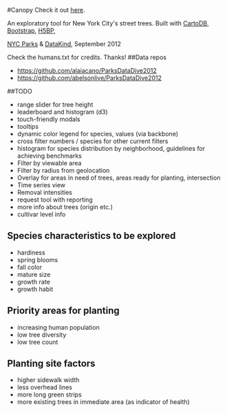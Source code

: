 #Canopy
Check it out [here]( http://seeread.github.com/canopy).

An exploratory tool for New York City's street trees.  Built with [CartoDB](http://cartodb.com/), [Bootstrap](http://twitter.github.com/bootstrap/), [H5BP](http://html5boilerplate.com/), 

[NYC Parks](http://www.nycgovparks.org/) & [DataKind](http://datakind.org), September 2012

Check the humans.txt for credits.  Thanks!
##Data repos
- https://github.com/alaiacano/ParksDataDive2012
- https://github.com/abelsonlive/ParksDataDive2012

##TODO
- range slider for tree height
- leaderboard and histogram (d3)
- touch-friendly modals
- tooltips
- dynamic color legend for species, values (via backbone)
- cross filter numbers / species for other current filters
- histogram for species distribution by neighborhood, guidelines for achieving benchmarks
- Filter by viewable area
- Filter by radius from geolocation
- Overlay for areas in need of trees, areas ready for planting, intersection
- Time series view
- Removal intensities
- request tool with reporting
- more info about trees (origin etc.)
- cultivar level info

## Species characteristics to be explored
- hardiness
- spring blooms
- fall color
- mature size
- growth rate
- growth habit

## Priority areas for planting
- increasing human population
- low tree diversity
- low tree count

## Planting site factors
- higher sidewalk width
- less overhead lines
- more long green strips
- more existing trees in immediate area (as indicator of health)
